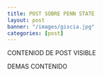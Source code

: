 ```yaml
---
title: POST SOBRE PENN STATE
layout: post
banner: "/images/giscia.jpg"
categories: [post]
---
```


CONTENIOD DE POST VISIBLE

<!--more-->

DEMAS CONTENIDO
